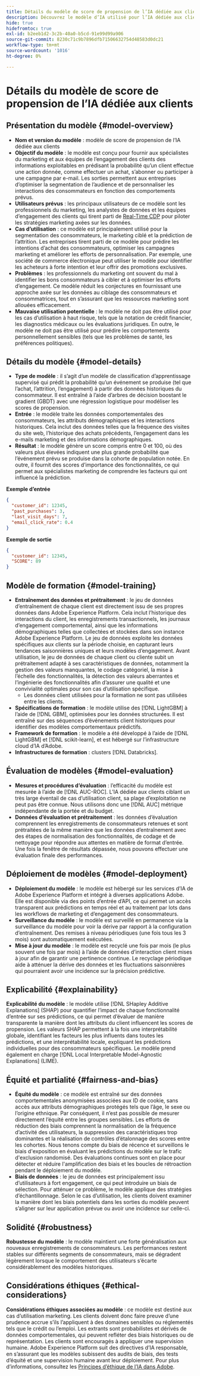 ```yaml
---
title: Détails du modèle de score de propension de l’IA dédiée aux clients
description: Découvrez le modèle d’IA utilisé pour l’IA dédiée aux clients.
hide: true
hidefromtoc: true
exl-id: b2eeb1d2-3c2b-40a0-b5cd-91e99d99a906
source-git-commit: 8230c71c9b7896dfb71506632754d48583d0dc21
workflow-type: tm+mt
source-wordcount: '1016'
ht-degree: 0%

---
```


# Détails du modèle de score de propension de l’IA dédiée aux clients

## Présentation du modèle {#model-overview}

* **Nom et version du modèle** : modèle de score de propension de l’IA dédiée aux clients
* **Objectif du modèle** : le modèle est conçu pour fournir aux spécialistes du marketing et aux équipes de l’engagement des clients des informations exploitables en prédisant la probabilité qu’un client effectue une action donnée, comme effectuer un achat, s’abonner ou participer à une campagne par e-mail. Les sorties permettent aux entreprises d’optimiser la segmentation de l’audience et de personnaliser les interactions des consommateurs en fonction des comportements prévus.
* **Utilisateurs prévus** : les principaux utilisateurs de ce modèle sont les professionnels du marketing, les analystes de données et les équipes d’engagement des clients qui tirent parti de [Real-Time CDP](../../../rtcdp/home.md) pour piloter les stratégies marketing axées sur les données.
* **Cas d’utilisation** : ce modèle est principalement utilisé pour la segmentation des consommateurs, le marketing ciblé et la prédiction de l’attrition. Les entreprises tirent parti de ce modèle pour prédire les intentions d’achat des consommateurs, optimiser les campagnes marketing et améliorer les efforts de personnalisation. Par exemple, une société de commerce électronique peut utiliser le modèle pour identifier les acheteurs à forte intention et leur offrir des promotions exclusives.
* **Problèmes** : les professionnels du marketing ont souvent du mal à identifier les bons consommateurs à cibler et à optimiser les efforts d’engagement. Ce modèle réduit les conjectures en fournissant une approche axée sur les données au ciblage des consommateurs et consommatrices, tout en s’assurant que les ressources marketing sont allouées efficacement.
* **Mauvaise utilisation potentielle** : le modèle ne doit pas être utilisé pour les cas d’utilisation à haut risque, tels que la notation de crédit financier, les diagnostics médicaux ou les évaluations juridiques. En outre, le modèle ne doit pas être utilisé pour prédire les comportements personnellement sensibles (tels que les problèmes de santé, les préférences politiques).

## Détails du modèle {#model-details}

* **Type de modèle** : il s’agit d’un modèle de classification d’apprentissage supervisé qui prédit la probabilité qu’un événement se produise (tel que l’achat, l’attrition, l’engagement) à partir des données historiques du consommateur. Il est entraîné à l’aide d’arbres de décision boostant le gradient (GBDT) avec une régression logistique pour modéliser les scores de propension.
* **Entrée** : le modèle traite les données comportementales des consommateurs, les attributs démographiques et les interactions historiques. Cela inclut des données telles que la fréquence des visites du site web, l’historique des achats précédents, l’engagement dans les e-mails marketing et des informations démographiques.
* **Résultat** : le modèle génère un score compris entre 0 et 100, où des valeurs plus élevées indiquent une plus grande probabilité que l’événement prévu se produise dans la cohorte de population notée. En outre, il fournit des scores d’importance des fonctionnalités, ce qui permet aux spécialistes marketing de comprendre les facteurs qui ont influencé la prédiction.

**Exemple d’entrée**

```json
{ 
  "customer_id": 12345, 
  "past_purchases": 3, 
  "last_visit_days": 7,
  "email_click_rate": 0.4 
}
```

**Exemple de sortie**

```json
{ 
  "customer_id": 12345,
  "SCORE": 89 
}
```

## Modèle de formation {#model-training}

* **Entraînement des données et prétraitement** : le jeu de données d’entraînement de chaque client est directement issu de ses propres données dans Adobe Experience Platform. Cela inclut l’historique des interactions du client, les enregistrements transactionnels, les journaux d’engagement comportemental, ainsi que les informations démographiques telles que collectées et stockées dans son instance Adobe Experience Platform. Le jeu de données exploite les données spécifiques aux clients sur la période choisie, en capturant leurs tendances saisonnières uniques et leurs modèles d’engagement. Avant utilisation, le jeu de données de chaque client ou cliente subit un prétraitement adapté à ses caractéristiques de données, notamment la gestion des valeurs manquantes, le codage catégoriel, la mise à l’échelle des fonctionnalités, la détection des valeurs aberrantes et l’ingénierie des fonctionnalités afin d’assurer une qualité et une convivialité optimales pour son cas d’utilisation spécifique.
   * Les données client utilisées pour la formation ne sont pas utilisées entre les clients.
* **Spécifications de formation** : le modèle utilise des [!DNL LightGBM] à l’aide de [!DNL GBM], optimisées pour les données structurées. Il est entraîné sur des séquences d’événements client historiques pour identifier des modèles comportementaux prédictifs.
* **Framework de formation** : le modèle a été développé à l’aide de [!DNL LightGBM] et [!DNL scikit-learn], et est hébergé sur l’infrastructure cloud d’IA d’Adobe.
* **Infrastructures de formation** : clusters [!DNL Databricks].

## Évaluation de modèles {#model-evaluation}

* **Mesures et procédures d’évaluation** : l’efficacité du modèle est mesurée à l’aide de [!DNL AUC-ROC]. L’IA dédiée aux clients ciblant un très large éventail de cas d’utilisation client, sa plage d’exploitation ne peut pas être connue. Nous utilisons donc une [!DNL AUC] métrique indépendante de la portée et du budget.
* **Données d’évaluation et prétraitement** : les données d’évaluation comprennent les enregistrements de consommateurs retenues et sont prétraitées de la même manière que les données d’entraînement avec des étapes de normalisation des fonctionnalités, de codage et de nettoyage pour répondre aux attentes en matière de format d’entrée. Une fois la fenêtre de résultats dépassée, nous pouvons effectuer une évaluation finale des performances.

## Déploiement de modèles {#model-deployment}

* **Déploiement du modèle** : le modèle est hébergé sur les services d’IA de Adobe Experience Platform et intégré à diverses applications Adobe. Elle est disponible via des points d’entrée d’API, ce qui permet un accès transparent aux prédictions en temps réel et au traitement par lots dans les workflows de marketing et d’engagement des consommateurs.
* **Surveillance du modèle** : le modèle est surveillé en permanence via la surveillance du modèle pour voir la dérive par rapport à la configuration d’entraînement. Des remises à niveau périodiques (une fois tous les 3 mois) sont automatiquement exécutées.
* **Mise à jour du modèle** : le modèle est recyclé une fois par mois (le plus souvent une fois par mois) à l’aide de données d’interaction client mises à jour afin de garantir une pertinence continue. Le recyclage périodique aide à atténuer la dérive des données et les fluctuations saisonnières qui pourraient avoir une incidence sur la précision prédictive.

## Explicabilité {#explainability}

**Explicabilité du modèle** : le modèle utilise [!DNL SHapley Additive Explanations] (SHAP) pour quantifier l’impact de chaque fonctionnalité d’entrée sur ses prédictions, ce qui permet d’évaluer de manière transparente la manière dont les attributs du client influencent les scores de propension. Les valeurs SHAP permettent à la fois une interprétabilité globale, identifiant les facteurs les plus influents dans toutes les prédictions, et une interprétabilité locale, expliquant les prédictions individuelles pour des consommateurs spécifiques. Le modèle prend également en charge [!DNL Local Interpretable Model-Agnostic Explanations] (LIME).

## Équité et partialité {#fairness-and-bias}

* **Équité du modèle** : ce modèle est entraîné sur des données comportementales anonymisées associées aux ID de cookie, sans accès aux attributs démographiques protégés tels que l’âge, le sexe ou l’origine ethnique. Par conséquent, il n’est pas possible de mesurer directement l’équité entre les groupes sensibles. Les efforts de réduction des biais comprennent la normalisation de la fréquence d’activité des utilisateurs, la suppression des caractéristiques trop dominantes et la réalisation de contrôles d’étalonnage des scores entre les cohortes. Nous tenons compte du biais de récence et surveillons le biais d&#39;exposition en évaluant les prédictions du modèle sur le trafic d&#39;exclusion randomisé. Des évaluations continues sont en place pour détecter et réduire l&#39;amplification des biais et les boucles de rétroaction pendant le déploiement du modèle.
* **Biais de données** : le jeu de données est principalement issu d’utilisateurs à fort engagement, ce qui peut introduire un biais de sélection. Pour atténuer ce problème, le modèle applique des stratégies d’échantillonnage. Selon le cas d’utilisation, les clients doivent examiner la manière dont les biais potentiels dans les sorties du modèle peuvent s’aligner sur leur application prévue ou avoir une incidence sur celle-ci.

## Solidité {#robustness}

**Robustesse du modèle** : le modèle maintient une forte généralisation aux nouveaux enregistrements de consommateurs. Les performances restent stables sur différents segments de consommateurs, mais se dégradent légèrement lorsque le comportement des utilisateurs s’écarte considérablement des modèles historiques.

## Considérations éthiques {#ethical-considerations}

**Considérations éthiques associées au modèle** : ce modèle est destiné aux cas d’utilisation marketing. Les clients doivent donc faire preuve d’une prudence accrue s’ils l’appliquent à des domaines sensibles ou réglementés tels que le crédit ou l’emploi. Les extrants sont probabilistes et dérivés de données comportementales, qui peuvent refléter des biais historiques ou de représentation. Les clients sont encouragés à appliquer une supervision humaine. Adobe Experience Platform suit des directives d’IA responsable, en s’assurant que les modèles subissent des audits de biais, des tests d’équité et une supervision humaine avant leur déploiement. Pour plus d’informations, consultez les [Principes d’éthique de l’IA dans Adobe](https://www.adobe.com/content/dam/cc/en/ai-ethics/pdfs/Adobe-AI-Ethics-Principles.pdf?msockid=0d85c8269eb36f0801d0ddb49fd16ebc).